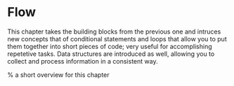 # Flow

This chapter takes the building blocks from the previous one and intruces new concepts that of conditional statements and loops that allow you to put them together into short pieces of code; very useful for accomplishing repetetive tasks. Data structures are introduced as well, allowing you to collect and process information in a consistent way.

% a short overview for this chapter

